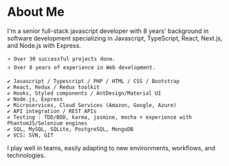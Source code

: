# About Me

I'm a senior full-stack javascript developer with 8 years' background in software development specializing in Javascript, TypeScript, React, Next.js, and Node.js with Express.
```
⭐️ Over 30 successful projects done.
⭐️ Over 8 years of experience in Web development.
```

```
✔️ Javascript / Typescript / PHP / HTML / CSS / Bootstrap
✔️ React, Redux / Redux toolkit
✔️ Hooks, Styled components / AntDesign/Material UI
✔️ Node.js, Express
✔️ Microservices, Cloud Services (Amazon, Google, Azure)
✔️ API integration / REST APIs
✔️ Testing : TDD/BDD, karma, jasmine, mocha + experience with PhantomJS/Selenium engines
✔️ SQL, MySQL, SQLite, PostgreSQL, MongoDB
✔️ VCS: SVN, GIT
```


I play well in teams, easily adapting to new environments, workflows, and technologies.
